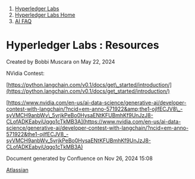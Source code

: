 1. [Hyperledger Labs](index.html)
2. [Hyperledger Labs Home](Hyperledger-Labs-Home_20283400.html)
3. [AI FAQ](AI-FAQ_20290949.html)

# Hyperledger Labs : Resources

Created by Bobbi Muscara on May 22, 2024

NVidia Contest:

[https://python.langchain.com/v0.1/docs/get\_started/introduction/](https://python.langchain.com/v0.1/docs/get_started/introduction/)

[https://www.nvidia.com/en-us/ai-data-science/generative-ai/developer-contest-with-langchain/?ncid=em-anno-571922&amp;the1-ojlfECJV8\_-syVMCH9anbWv\_5vrjkPeBo0HysaENtKFUBmhKf9UnJzJ8-CLofADKEabyiUqgo1cTkMB3A](https://www.nvidia.com/en-us/ai-data-science/generative-ai/developer-contest-with-langchain/?ncid=em-anno-571922&the1-ojlfECJV8_-syVMCH9anbWv_5vrjkPeBo0HysaENtKFUBmhKf9UnJzJ8-CLofADKEabyiUqgo1cTkMB3A)

Document generated by Confluence on Nov 26, 2024 15:08

[Atlassian](http://www.atlassian.com/)
